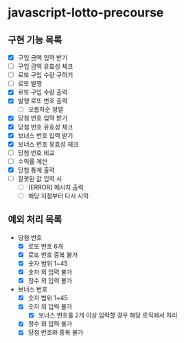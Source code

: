 # javascript-lotto-precourse

## 구현 기능 목록

- [x] 구입 금액 입력 받기
- [ ] 구입 금액 유효성 체크
- [ ] 로또 구입 수량 구하기
- [ ] 로또 발행
- [x] 로또 구입 수량 출력
- [x] 발행 로또 번호 출력
  - [ ] 오름차순 정렬
- [x] 당첨 번호 입력 받기
- [x] 당첨 번호 유효성 체크
- [x] 보너스 번호 입력 받기
- [x] 보너스 번호 유효성 체크
- [ ] 당첨 번호 비교
- [ ] 수익률 계산
- [x] 당첨 통계 출력
- [ ] 잘못된 값 입력 시
  - [ ] [ERROR] 메시지 출력
  - [ ] 해당 지점부터 다시 시작

## 예외 처리 목록

- 당첨 번호
  - [x] 로또 번호 6개
  - [x] 로또 번호 중복 불가
  - [x] 숫자 범위 1~45
  - [x] 숫자 외 입력 불가
  - [x] 정수 외 입력 불가
- 보너스 번호
  - [x] 숫자 범위 1~45
  - [x] 숫자 외 입력 불가
    - [x] 보너스 번호를 2개 이상 입력할 경우 해당 로직에서 처리
  - [x] 정수 외 입력 불가
  - [x] 당첨 번호와 중복 불가
